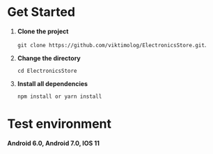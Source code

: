 # Get Started

1. **Clone the project**

    `git clone https://github.com/viktimolog/ElectronicsStore.git`.

2. **Change the directory**

    `cd ElectronicsStore`

3. **Install all dependencies**

    `npm install or yarn install`

# Test environment
**Android 6.0, Android 7.0, IOS 11**
